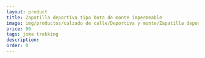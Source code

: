 ```yaml
---
layout: product
title: Zapatilla deportiva tipo bota de monte impermeable
image: img/productos/calzado de calle/Deportiva y monte/Zapatilla deportiva tipo bota de monte impermeable=90=joma trekking.webp
price: 90
tags: joma trekking
description: 
order: 0
---
```

